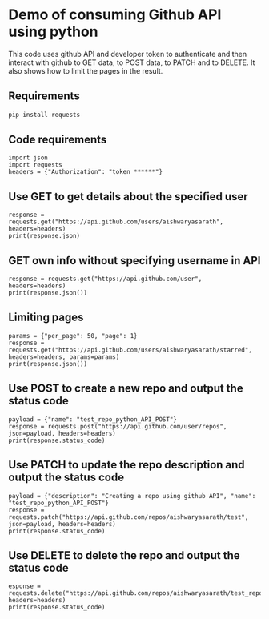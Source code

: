 # Demo of consuming Github API using python

This code uses github API and developer token to authenticate and then interact with github to GET data, to POST data, to PATCH and to DELETE.
It also shows how to limit the pages in the result.

## Requirements
```python
pip install requests
```
## Code requirements
```
import json
import requests
headers = {"Authorization": "token ******"} 
```

## Use GET to get details about the specified user 
```
response = requests.get("https://api.github.com/users/aishwaryasarath", headers=headers)
print(response.json)
```

## GET own info without specifying username in API
```
response = requests.get("https://api.github.com/user", headers=headers)
print(response.json())
```

## Limiting pages
```
params = {"per_page": 50, "page": 1}
response = requests.get("https://api.github.com/users/aishwaryasarath/starred", headers=headers, params=params)
print(response.json())
```

## Use POST to create a new repo and output the status code
```
payload = {"name": "test_repo_python_API_POST"}
response = requests.post("https://api.github.com/user/repos", json=payload, headers=headers)
print(response.status_code)
```

## Use PATCH to update the repo description and output the status code
```
payload = {"description": "Creating a repo using github API", "name": "test_repo_python_API_POST"}
response = requests.patch("https://api.github.com/repos/aishwaryasarath/test", json=payload, headers=headers)
print(response.status_code)
```

## Use DELETE to delete the repo and output the status code
```
esponse = requests.delete("https://api.github.com/repos/aishwaryasarath/test_repo_python_API_POST", headers=headers)
print(response.status_code)
```
